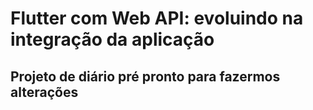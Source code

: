# Flutter com Web API: evoluindo na integração da aplicação
## Projeto de diário pré pronto para fazermos alterações